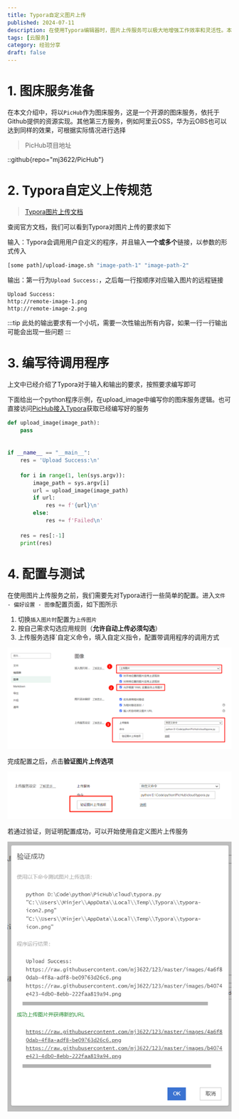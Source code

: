 ```yaml
---
title: Typora自定义图片上传
published: 2024-07-11
description: 在使用Typora编辑器时，图片上传服务可以极大地增强工作效率和灵活性。本文将介绍如何配置Typora以使用自定义服务进行图片上传，让您可以无缝地将图片直接上传到您喜欢的云存储平台。通过简单的配置，您可以轻松管理和分享图片。
tags: [云服务]
category: 经验分享
draft: false
---
```


# 1. 图床服务准备

在本文介绍中，将以`PicHub`作为图床服务，这是一个开源的图床服务，依托于Github提供的资源实现。其他第三方服务，例如阿里云OSS，华为云OBS也可以达到同样的效果，可根据实际情况进行选择



> PicHub项目地址

::github{repo="mj3622/PicHub"}



# 2. Typora自定义上传规范

> [Typora图片上传文档](https://support.typora.io/Upload-Image/#custom)

查阅官方文档，我们可以看到Typora对图片上传的要求如下



输入：Typora会调用用户自定义的程序，并且输入**一个或多个**链接，以参数的形式传入

```sh
[some path]/upload-image.sh "image-path-1" "image-path-2"
```



输出：第一行为`Upload Success:`，之后每一行按顺序对应输入图片的远程链接

```
Upload Success:
http://remote-image-1.png
http://remote-image-2.png
```

:::tip
此处的输出要求有一个小坑，需要一次性输出所有内容，如果一行一行输出可能会出现一些问题
:::


# 3. 编写待调用程序

上文中已经介绍了Typora对于输入和输出的要求，按照要求编写即可



下面给出一个python程序示例，在upload_image中编写你的图床服务逻辑。也可直接访问[PicHub接入Typora](https://github.com/mj3622/PicHub/blob/master/docs/接入Typora.md)获取已经编写好的服务

```py
def upload_image(image_path):
	pass


if __name__ == "__main__":
    res = 'Upload Success:\n'
    
    for i in range(1, len(sys.argv)):
        image_path = sys.argv[i]
        url = upload_image(image_path)
        if url:
            res += f'{url}\n'
        else:
            res += f'Failed\n'

    res = res[:-1]
    print(res)
```



# 4. 配置与测试

在使用图片上传服务之前，我们需要先对Typora进行一些简单的配置。进入`文件 - 偏好设置 - 图像`配置页面，如下图所示 

1. 切换`插入图片时`配置为`上传图片`
2. 按自己需求勾选应用规则（**允许自动上传必须勾选**）
3. 上传服务选择`自定义命令，填入自定义指令，配置带调用程序的调用方式

![image-20240711130537774](./assets/image-20240711130537774.png)





完成配置之后，点击**验证图片上传选项**

![image-20240711131423223](./assets/image-20240711131423223.png)



若通过验证，则证明配置成功，可以开始使用自定义图片上传服务

![image-20240711131406790](./assets/image-20240711131406790.png)
